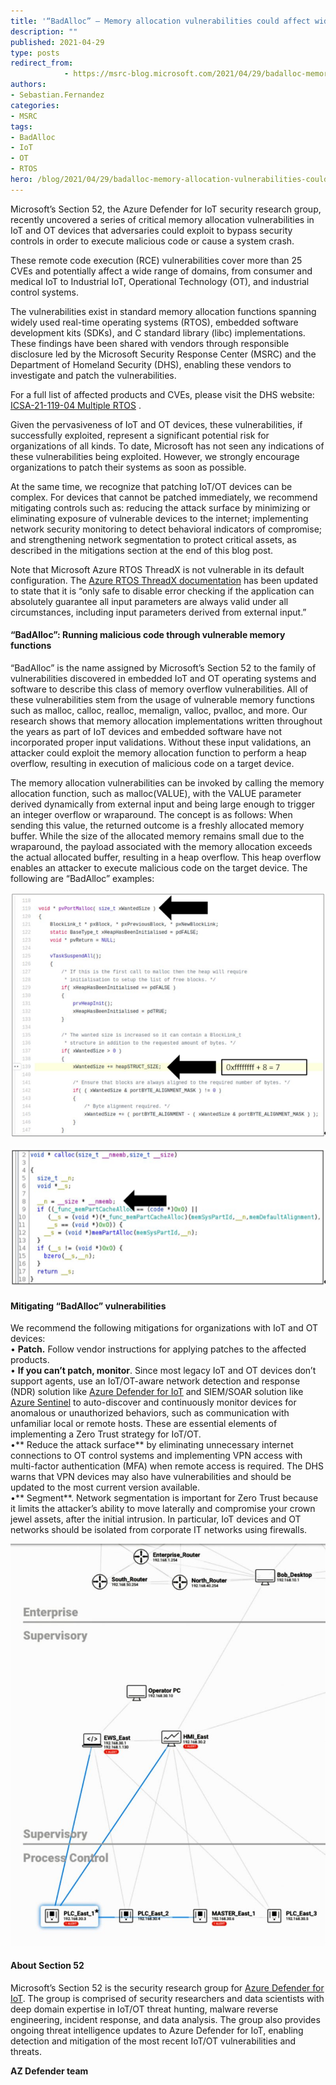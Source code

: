 ```yaml
---
title: '“BadAlloc” – Memory allocation vulnerabilities could affect wide range of IoT and OT devices in industrial, medical, and enterprise networks'
description: ""
published: 2021-04-29
type: posts
redirect_from:
            - https://msrc-blog.microsoft.com/2021/04/29/badalloc-memory-allocation-vulnerabilities-could-affect-wide-range-of-iot-and-ot-devices-in-industrial-medical-and-enterprise-networks/
authors:
- Sebastian.Fernandez
categories:
- MSRC
tags:
- BadAlloc
- IoT
- OT
- RTOS
hero: /blog/2021/04/29/badalloc-memory-allocation-vulnerabilities-could-affect-wide-range-of-iot-and-ot-devices-in-industrial-medical-and-enterprise-networks/img/wp-content-uploads-2021-04-Figure1-1.png
---
```

Microsoft’s Section 52, the Azure Defender for IoT security research group, recently uncovered a series of critical memory allocation vulnerabilities in IoT and OT devices that adversaries could exploit to bypass security controls in order to execute malicious code or cause a system crash.

These remote code execution (RCE) vulnerabilities cover more than 25 CVEs and potentially affect a wide range of domains, from consumer and medical IoT to Industrial IoT, Operational Technology (OT), and industrial control systems.

The vulnerabilities exist in standard memory allocation functions spanning widely used real-time operating systems (RTOS), embedded software development kits (SDKs), and C standard library (libc) implementations. These findings have been shared with vendors through responsible disclosure led by the Microsoft Security Response Center (MSRC) and the Department of Homeland Security (DHS), enabling these vendors to investigate and patch the vulnerabilities.

For a full list of affected products and CVEs, please visit the DHS website: [ICSA-21-119-04 Multiple RTOS](https://us-cert.cisa.gov/ics/advisories/icsa-21-119-04) .

Given the pervasiveness of IoT and OT devices, these vulnerabilities, if successfully exploited, represent a significant potential risk for organizations of all kinds. To date, Microsoft has not seen any indications of these vulnerabilities being exploited. However, we strongly encourage organizations to patch their systems as soon as possible.

At the same time, we recognize that patching IoT/OT devices can be complex. For devices that cannot be patched immediately, we recommend mitigating controls such as: reducing the attack surface by minimizing or eliminating exposure of vulnerable devices to the internet; implementing network security monitoring to detect behavioral indicators of compromise; and strengthening network segmentation to protect critical assets, as described in the mitigations section at the end of this blog post.

Note that Microsoft Azure RTOS ThreadX is not vulnerable in its default configuration. The [Azure RTOS ThreadX documentation](https://docs.microsoft.com/en-us/azure/rtos/threadx/chapter2) has been updated to state that it is “only safe to disable error checking if the application can absolutely guarantee all input parameters are always valid under all circumstances, including input parameters derived from external input.”

#### **“BadAlloc”: Running malicious code through vulnerable memory functions**

“BadAlloc” is the name assigned by Microsoft’s Section 52 to the family of vulnerabilities discovered in embedded IoT and OT operating systems and software to describe this class of memory overflow vulnerabilities. All of these vulnerabilities stem from the usage of vulnerable memory functions such as malloc, calloc, realloc, memalign, valloc, pvalloc, and more. Our research shows that memory allocation implementations written throughout the years as part of IoT devices and embedded software have not incorporated proper input validations. Without these input validations, an attacker could exploit the memory allocation function to perform a heap overflow, resulting in execution of malicious code on a target device.

The memory allocation vulnerabilities can be invoked by calling the memory allocation function, such as malloc(VALUE), with the VALUE parameter derived dynamically from external input and being large enough to trigger an integer overflow or wraparound. The concept is as follows: When sending this value, the returned outcome is a freshly allocated memory buffer. While the size of the allocated memory remains small due to the wraparound, the payload associated with the memory allocation exceeds the actual allocated buffer, resulting in a heap overflow. This heap overflow enables an attacker to execute malicious code on the target device. The following are “BadAlloc” examples:

![](./img/wp-content-uploads-2021-04-Figure1-1.png)

![](./img/wp-content-uploads-2021-04-Figure2-1.png)

#### **Mitigating “BadAlloc” vulnerabilities**

We recommend the following mitigations for organizations with IoT and OT devices:  
• **Patch.** Follow vendor instructions for applying patches to the affected products.  
• **If you can’t patch, monitor**. Since most legacy IoT and OT devices don’t support agents, use an IoT/OT-aware network detection and response (NDR) solution like [Azure Defender for IoT](https://azure.microsoft.com/en-us/services/azure-defender-for-iot/) and SIEM/SOAR solution like [Azure Sentinel](https://azure.microsoft.com/en-us/services/azure-sentinel) to auto-discover and continuously monitor devices for anomalous or unauthorized behaviors, such as communication with unfamiliar local or remote hosts. These are essential elements of implementing a Zero Trust strategy for IoT/OT.  
•** Reduce the attack surface** by eliminating unnecessary internet connections to OT control systems and implementing VPN access with multi-factor authentication (MFA) when remote access is required. The DHS warns that VPN devices may also have vulnerabilities and should be updated to the most current version available.  
•** Segment**. Network segmentation is important for Zero Trust because it limits the attacker’s ability to move laterally and compromise your crown jewel assets, after the initial intrusion. In particular, IoT devices and OT networks should be isolated from corporate IT networks using firewalls.

![](./img/wp-content-uploads-2021-04-Figure3-802x1024.jpg)

#### **About Section 52**

Microsoft’s Section 52 is the security research group for [Azure Defender for IoT](https://azure.microsoft.com/en-us/services/azure-defender-for-iot/). The group is comprised of security researchers and data scientists with deep domain expertise in IoT/OT threat hunting, malware reverse engineering, incident response, and data analysis. The group also provides ongoing threat intelligence updates to Azure Defender for IoT, enabling detection and mitigation of the most recent IoT/OT vulnerabilities and threats.

**AZ Defender team**
